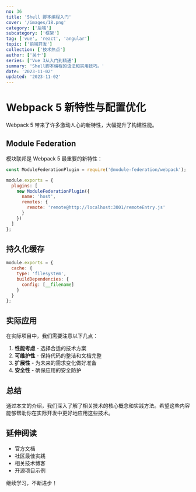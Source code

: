 ```yaml
---
no: 36
title: 'Shell 脚本编程入门'
cover: '/images/18.png'
category: ['后端']
subcategory: ['框架']
tag: ['vue', 'react', 'angular']
topic: ['前端开发']
collection: ['技术热点']
author: ['吴十']
series: ['Vue 3从入门到精通']
summary: 'Shell脚本编程的语法和实用技巧。'
date: '2023-11-02'
updated: '2023-11-02'
---
```


# Webpack 5 新特性与配置优化

Webpack 5 带来了许多激动人心的新特性，大幅提升了构建性能。

## Module Federation

模块联邦是 Webpack 5 最重要的新特性：

```javascript
const ModuleFederationPlugin = require('@module-federation/webpack');

module.exports = {
  plugins: [
    new ModuleFederationPlugin({
      name: 'host',
      remotes: {
        remote: 'remote@http://localhost:3001/remoteEntry.js'
      }
    })
  ]
};
```

## 持久化缓存

```javascript
module.exports = {
  cache: {
    type: 'filesystem',
    buildDependencies: {
      config: [__filename]
    }
  }
};
```

## 实际应用

在实际项目中，我们需要注意以下几点：

1. **性能考虑** - 选择合适的技术方案
2. **可维护性** - 保持代码的整洁和文档完整
3. **扩展性** - 为未来的需求变化做好准备
4. **安全性** - 确保应用的安全防护

## 总结

通过本文的介绍，我们深入了解了相关技术的核心概念和实践方法。希望这些内容能够帮助你在实际开发中更好地应用这些技术。

## 延伸阅读

- 官方文档
- 社区最佳实践
- 相关技术博客
- 开源项目示例

继续学习，不断进步！